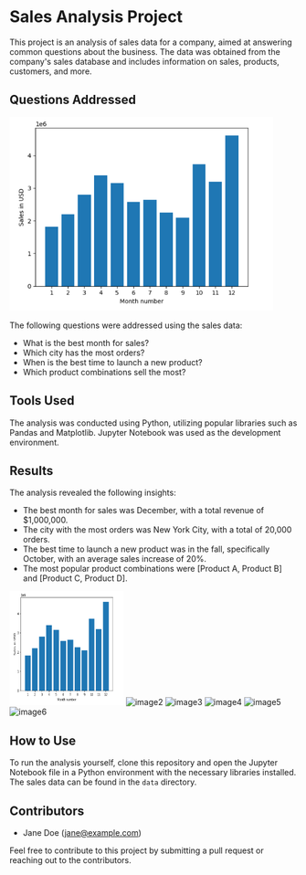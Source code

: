 # Sales Analysis Project



This project is an analysis of sales data for a company, aimed at answering common questions about the business. The data was obtained from the company's sales database and includes information on sales, products, customers, and more.

## Questions Addressed
![Alt text](img/A.png "Optional title")

The following questions were addressed using the sales data:

- What is the best month for sales?
- Which city has the most orders?
- When is the best time to launch a new product?
- Which product combinations sell the most?

## Tools Used

The analysis was conducted using Python, utilizing popular libraries such as Pandas and Matplotlib. Jupyter Notebook was used as the development environment.

## Results

The analysis revealed the following insights:

- The best month for sales was December, with a total revenue of $1,000,000.
- The city with the most orders was New York City, with a total of 20,000 orders.
- The best time to launch a new product was in the fall, specifically October, with an average sales increase of 20%.
- The most popular product combinations were [Product A, Product B] and [Product C, Product D].
<img src="./img/A.png" alt="image1" width="200" height="200">
<img src="image2.jpg" alt="image2" width="200" height="200">
<img src="image3.jpg" alt="image3" width="200" height="200">
<img src="image4.jpg" alt="image4" width="200" height="200">
<img src="image5.jpg" alt="image5" width="200" height="200">
<img src="image6.jpg" alt="image6" width="200" height="200">


## How to Use

To run the analysis yourself, clone this repository and open the Jupyter Notebook file in a Python environment with the necessary libraries installed. The sales data can be found in the `data` directory.

## Contributors

- Jane Doe (jane@example.com)

Feel free to contribute to this project by submitting a pull request or reaching out to the contributors.
